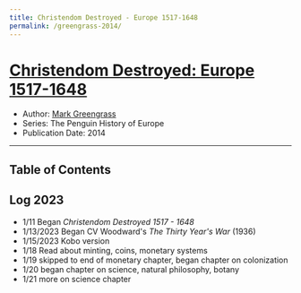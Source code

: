 ```yaml
---
title: Christendom Destroyed - Europe 1517-1648
permalink: /greengrass-2014/
---
```


# [Christendom Destroyed: Europe 1517-1648](https://www.penguinrandomhouse.com/books/291823/christendom-destroyed-by-mark-greengrass/)
* Author: [Mark Greengrass](http://www.markgreengrass.co.uk) 
* Series: The Penguin History of Europe
* Publication Date: 2014

-------

## Table of Contents


## Log 2023
* 1/11 Began *Christendom Destroyed 1517 - 1648*
* 1/13/2023 Began CV Woodward's *The Thirty Year's War* (1936)
* 1/15/2023 Kobo version
* 1/18 Read about minting, coins, monetary systems
* 1/19 skipped to end of monetary chapter, began chapter on colonization
* 1/20 began chapter on science, natural philosophy, botany
* 1/21 more on science chapter
